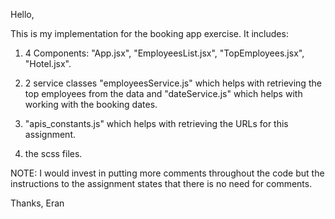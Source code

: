 Hello,

This is my implementation for the booking app exercise.
It includes:

1. 4 Components: "App.jsx", "EmployeesList.jsx", "TopEmployees.jsx", "Hotel.jsx".

2. 2 service classes "employeesService.js" which helps with retrieving the top employees from the data and "dateService.js" which helps with working with the booking dates.

3. "apis_constants.js" which helps with retrieving the URLs for this assignment.

4. the scss files.

NOTE: I would invest in putting more comments throughout the code but the instructions to the assignment states that there is no need for comments.

Thanks, 
Eran